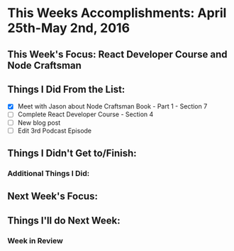 # This Weeks Accomplishments: April 25th-May 2nd, 2016

## This Week's Focus: React Developer Course and Node Craftsman

## Things I Did From the List:
- [x] Meet with Jason about Node Craftsman Book - Part 1 - Section 7
- [ ] Complete React Developer Course - Section 4
- [ ] New blog post
- [ ] Edit 3rd Podcast Episode

## Things I Didn't Get to/Finish:

### Additional Things I Did:

## Next Week's Focus:

## Things I'll do Next Week:

### Week in Review
